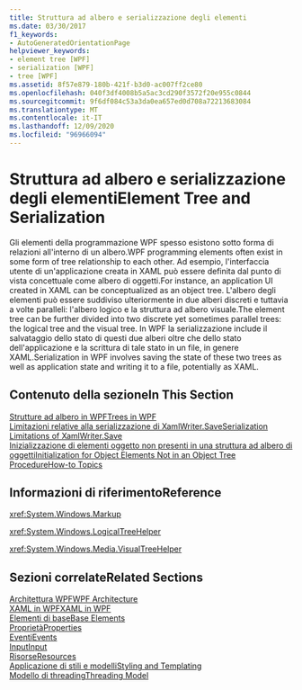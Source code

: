 ```yaml
---
title: Struttura ad albero e serializzazione degli elementi
ms.date: 03/30/2017
f1_keywords:
- AutoGeneratedOrientationPage
helpviewer_keywords:
- element tree [WPF]
- serialization [WPF]
- tree [WPF]
ms.assetid: 8f57e879-180b-421f-b3d0-ac007ff2ce80
ms.openlocfilehash: 040f3df4008b5a5ac3cd290f3572f20e955c0844
ms.sourcegitcommit: 9f6df084c53a3da0ea657ed0d708a72213683084
ms.translationtype: MT
ms.contentlocale: it-IT
ms.lasthandoff: 12/09/2020
ms.locfileid: "96966094"
---
```

# <a name="element-tree-and-serialization"></a><span data-ttu-id="86b08-102">Struttura ad albero e serializzazione degli elementi</span><span class="sxs-lookup"><span data-stu-id="86b08-102">Element Tree and Serialization</span></span>
<span data-ttu-id="86b08-103">Gli elementi della programmazione WPF spesso esistono sotto forma di relazioni all'interno di un albero.</span><span class="sxs-lookup"><span data-stu-id="86b08-103">WPF programming elements often exist in some form of tree relationship to each other.</span></span> <span data-ttu-id="86b08-104">Ad esempio, l'interfaccia utente di un'applicazione creata in XAML può essere definita dal punto di vista concettuale come albero di oggetti.</span><span class="sxs-lookup"><span data-stu-id="86b08-104">For instance, an application UI created in XAML can be conceptualized as an object tree.</span></span> <span data-ttu-id="86b08-105">L'albero degli elementi può essere suddiviso ulteriormente in due alberi discreti e tuttavia a volte paralleli: l'albero logico e la struttura ad albero visuale.</span><span class="sxs-lookup"><span data-stu-id="86b08-105">The element tree can be further divided into two discrete yet sometimes parallel trees: the logical tree and the visual tree.</span></span> <span data-ttu-id="86b08-106">In WPF la serializzazione include il salvataggio dello stato di questi due alberi oltre che dello stato dell'applicazione e la scrittura di tale stato in un file, in genere XAML.</span><span class="sxs-lookup"><span data-stu-id="86b08-106">Serialization in WPF involves saving the state of these two trees as well as application state and writing it to a file, potentially as XAML.</span></span>  
  
## <a name="in-this-section"></a><span data-ttu-id="86b08-107">Contenuto della sezione</span><span class="sxs-lookup"><span data-stu-id="86b08-107">In This Section</span></span>  
 [<span data-ttu-id="86b08-108">Strutture ad albero in WPF</span><span class="sxs-lookup"><span data-stu-id="86b08-108">Trees in WPF</span></span>](trees-in-wpf.md)  
 [<span data-ttu-id="86b08-109">Limitazioni relative alla serializzazione di XamlWriter.Save</span><span class="sxs-lookup"><span data-stu-id="86b08-109">Serialization Limitations of XamlWriter.Save</span></span>](serialization-limitations-of-xamlwriter-save.md)  
 [<span data-ttu-id="86b08-110">Inizializzazione di elementi oggetto non presenti in una struttura ad albero di oggetti</span><span class="sxs-lookup"><span data-stu-id="86b08-110">Initialization for Object Elements Not in an Object Tree</span></span>](initialization-for-object-elements-not-in-an-object-tree.md)  
 [<span data-ttu-id="86b08-111">Procedure</span><span class="sxs-lookup"><span data-stu-id="86b08-111">How-to Topics</span></span>](element-tree-and-serialization-how-to-topics.md)  
  
## <a name="reference"></a><span data-ttu-id="86b08-112">Informazioni di riferimento</span><span class="sxs-lookup"><span data-stu-id="86b08-112">Reference</span></span>  
 <xref:System.Windows.Markup>  
  
 <xref:System.Windows.LogicalTreeHelper>  
  
 <xref:System.Windows.Media.VisualTreeHelper>  
  
## <a name="related-sections"></a><span data-ttu-id="86b08-113">Sezioni correlate</span><span class="sxs-lookup"><span data-stu-id="86b08-113">Related Sections</span></span>  
 [<span data-ttu-id="86b08-114">Architettura WPF</span><span class="sxs-lookup"><span data-stu-id="86b08-114">WPF Architecture</span></span>](wpf-architecture.md)  
  [<span data-ttu-id="86b08-115">XAML in WPF</span><span class="sxs-lookup"><span data-stu-id="86b08-115">XAML in WPF</span></span>](xaml-in-wpf.md)  
  [<span data-ttu-id="86b08-116">Elementi di base</span><span class="sxs-lookup"><span data-stu-id="86b08-116">Base Elements</span></span>](base-elements.md)  
  [<span data-ttu-id="86b08-117">Proprietà</span><span class="sxs-lookup"><span data-stu-id="86b08-117">Properties</span></span>](properties-wpf.md)  
  [<span data-ttu-id="86b08-118">Eventi</span><span class="sxs-lookup"><span data-stu-id="86b08-118">Events</span></span>](events-wpf.md)  
  [<span data-ttu-id="86b08-119">Input</span><span class="sxs-lookup"><span data-stu-id="86b08-119">Input</span></span>](input-wpf.md)  
  [<span data-ttu-id="86b08-120">Risorse</span><span class="sxs-lookup"><span data-stu-id="86b08-120">Resources</span></span>](resources-wpf.md)  
  [<span data-ttu-id="86b08-121">Applicazione di stili e modelli</span><span class="sxs-lookup"><span data-stu-id="86b08-121">Styling and Templating</span></span>](/dotnet/desktop-wpf/fundamentals/styles-templates-overview)  
  [<span data-ttu-id="86b08-122">Modello di threading</span><span class="sxs-lookup"><span data-stu-id="86b08-122">Threading Model</span></span>](threading-model.md)
